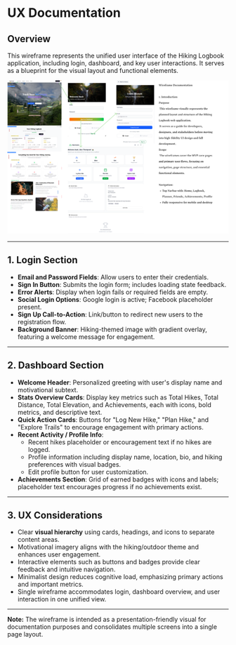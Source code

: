 # UX Documentation

## Overview

This wireframe represents the unified user interface of the Hiking Logbook application, including login, dashboard, and key user interactions. It serves as a blueprint for the visual layout and functional elements.

![Hiking Logbook Wireframe](wireframe.png)

---

## 1. Login Section

- **Email and Password Fields**: Allow users to enter their credentials.
- **Sign In Button**: Submits the login form; includes loading state feedback.
- **Error Alerts**: Display when login fails or required fields are empty.
- **Social Login Options**: Google login is active; Facebook placeholder present.
- **Sign Up Call-to-Action**: Link/button to redirect new users to the registration flow.
- **Background Banner**: Hiking-themed image with gradient overlay, featuring a welcome message for engagement.

---

## 2. Dashboard Section

- **Welcome Header**: Personalized greeting with user's display name and motivational subtext.
- **Stats Overview Cards**: Display key metrics such as Total Hikes, Total Distance, Total Elevation, and Achievements, each with icons, bold metrics, and descriptive text.
- **Quick Action Cards**: Buttons for "Log New Hike," "Plan Hike," and "Explore Trails" to encourage engagement with primary actions.
- **Recent Activity / Profile Info**:
  - Recent hikes placeholder or encouragement text if no hikes are logged.
  - Profile information including display name, location, bio, and hiking preferences with visual badges.
  - Edit profile button for user customization.
- **Achievements Section**: Grid of earned badges with icons and labels; placeholder text encourages progress if no achievements exist.

---

## 3. UX Considerations

- Clear **visual hierarchy** using cards, headings, and icons to separate content areas.
- Motivational imagery aligns with the hiking/outdoor theme and enhances user engagement.
- Interactive elements such as buttons and badges provide clear feedback and intuitive navigation.
- Minimalist design reduces cognitive load, emphasizing primary actions and important metrics.
- Single wireframe accommodates login, dashboard overview, and user interaction in one unified view.

---

**Note:** The wireframe is intended as a presentation-friendly visual for documentation purposes and consolidates multiple screens into a single page layout.
